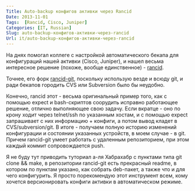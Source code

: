 ```yaml
---
Title: Auto-backup конфигов активки через Rancid
Date: 2013-11-01
Tags:  [Rancid, Cisco, Juniper]
Categories: [IT, Russian]
Slug: auto-backup-конфигов-активки-через-rancid
Url: it/auto-backup-конфигов-активки-через-rancid
---
```


На днях помогал коллеге с настройкой автоматического бекапа
для конфигураций нашей активки (Cisco, Juniper), и нашел
весьма интересное решение (похоже, вообще единственное) -
[rancid](http://www.shrubbery.net/rancid/).

Точнее, его форк [rancid-git](https://github.com/dotwaffle/rancid-git),
поскольку использую везде и всюду git, и ради бекапов городить CVS или
Subversion было бы неудобно.

Конечно, rancid этот - весьма оригинальный пример того, как с помощью
expect и bash-скриптов соорудить исправно работающее решение, отлично выполняющее
свою задачу. Если вкратце - оно по крону ходит через telnet/ssh по указанным хостам,
и с помощью expect запрашивает с них информацию + конфиги, а потом вывод кладет
в CVS/subversion/git. В итоге - получаем полную историю изменений конфигурации
и состоянии указанных устройств, в моем случае - в git. Причем rancid-git
умеет работать с удаленным репозиторием, при этом каждый коммит сопровождается push.

Я не буду тут приводить туториал а-ля Хабрахабр с пунктами типа git clone && make,
в репозитории rancid-git есть прекрасный readme, в котором по пунктам указано, как
собрать deb-пакет, а также что и для чего конфигурить.
Я просто порекомендую этот инструмент всем, кому хочется версионировать конфиги активки в автоматическом режиме.
